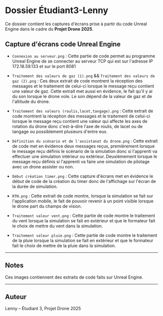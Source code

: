 # Dossier Étudiant3-Lenny

Ce dossier contient les captures d'écrans prise à partir du code Unreal Engine dans le cadre du **Projet Drone 2025**.

## Capture d'écrans code Unreal Engine

- `Connexion au serveur.png` : Cette partie de code permet au programme Unreal Engine de se connecter au serveur TCP qui est sur l'adresse IP 172.18.59.133 et sur le port 8081
  
- `Traitement des valeurs de gaz (1).png` && `Traitement des valeurs de gaz (2).png` : Ces deux extrait de code montrent la réception des messages et le traitement de celui-ci lorsque le message reçu contient une valeur de gaz. Cette extrait met aussi en évidence, le fait qu'il y ai du son lorsque le drone vole. Le son dépend de la valeur de gaz et de l'altitude du drone.
  
- `Traitement des valeurs (roulis,lacet,tangage).png` : Cette extrait de code montrent la réception des messages et le traitement de celui-ci lorsque le message reçu contient une valeur qui affecte les axes de rotation du drone donc c'est-à-dire l'axe de roulis, de lacet ou de tangage ou possiblement plusieurs d'entre eux.
- `Définition du scénario et de l'assistanat du drone.png` : Cette extrait de code met en évidence deux messages reçus, premièrement lorsque le message reçu définis le scénario de la simulation donc si l'apprenti va effectuer une simulation intérieur ou extérieur. Deuxièmement lorsque le message reçu définis si l'apprenti va faire une simulation de pilotage avec un drone assister ou non.
  
- `Début création timer.png` : Cette capture d'écrans met en évidence le début de code de la création du timer donc de l'affichage sur l'écran de la durée de simulation.
- `RTH.png` : Cette extrait de code montre, lorsque la simulation se fait sur l'application mobile, le fait de pouvoir revenir à un point visible lorsque le drone part du champs de vision. 
  
- `Traitement valeur vent.png` : Cette partie de code montre le traitement du vent lorsque la simulation se fait en extérieur et que le formateur fait le choix de mettre du vent dans la simulation.

- `Traitement valeur pluie.png` : Cette partie de code montre le traitement de la pluie lorsque la simulation se fait en extérieur et que le formateur fait le choix de mettre de la pluie dans la simulation.

---

## Notes

Ces images contiennent des extraits de code faits sur Unreal Engine.

---

## Auteur

Lenny – Étudiant 3, Projet Drone 2025
